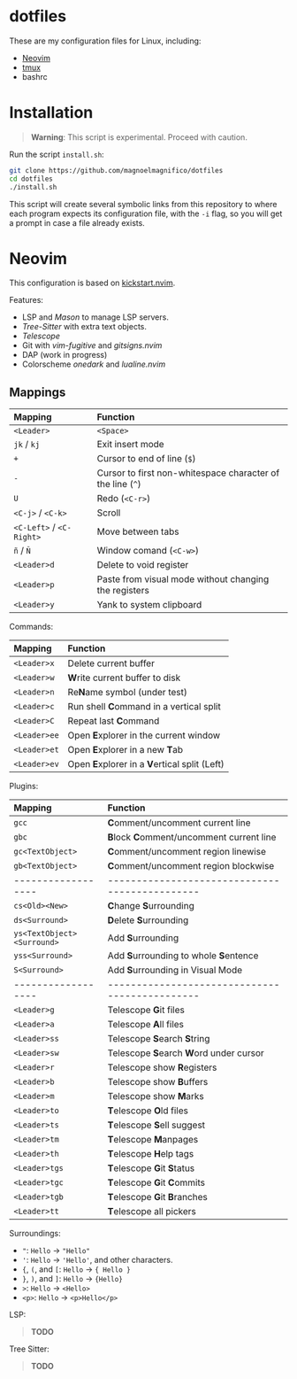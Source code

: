 # dotfiles

These are my configuration files for Linux, including:

- [Neovim](https://github.com/neovim/neovim)
- [tmux](https://github.com/tmux/tmux)
- bashrc


# Installation

> **Warning**: This script is experimental. Proceed with caution.

Run the script `install.sh`:

```bash
git clone https://github.com/magnoelmagnifico/dotfiles
cd dotfiles
./install.sh
```

This script will create several symbolic links from this repository to where
each program expects its configuration file, with the `-i` flag, so you will
get a prompt in case a file already exists.


# Neovim

This configuration is based on [kickstart.nvim].

Features:

- LSP and _Mason_ to manage LSP servers.
- _Tree-Sitter_ with extra text objects.
- _Telescope_
- Git with _vim-fugitive_ and _gitsigns.nvim_
- DAP (work in progress)
- Colorscheme _onedark_ and _lualine.nvim_

[kickstart.nvim]: https://github.com/nvim-lua/kickstart.nvim

## Mappings

| Mapping                  | Function                                                      |
|:-------------------------|:--------------------------------------------------------------|
| `<Leader>`               | `<Space>`                                                     |
| `jk` / `kj`              | Exit insert mode                                              |
| `+`                      | Cursor to end of line (`$`)                                   |
| `-`                      | Cursor to first non-whitespace character of the line (`^`)    |
| `U`                      | Redo (`<C-r>`)                                                |
| `<C-j>` / `<C-k>`        | Scroll                                                        |
| `<C-Left>` / `<C-Right>` | Move between tabs                                             |
| `ñ` / `Ñ`                | Window comand (`<C-w>`)                                       |
| `<Leader>d`              | Delete to void register                                       |
| `<Leader>p`              | Paste from visual mode without changing the registers         |
| `<Leader>y`              | Yank to system clipboard                                      |


Commands:

| Mapping       | Function                                           |
|:--------------|:---------------------------------------------------|
| `<Leader>x`   | Delete current buffer                              |
| `<Leader>w`   | **W**rite current buffer to disk                   |
| `<Leader>n`   | Re**N**ame symbol (under test)                     |
| `<Leader>c`   | Run shell **C**ommand in a vertical split          |
| `<Leader>C`   | Repeat last **C**ommand                            |
| `<Leader>ee`  | Open **E**xplorer in the current window            |
| `<Leader>et`  | Open **E**xplorer in a new **T**ab                 |
| `<Leader>ev`  | Open **E**xplorer in a **V**ertical split (Left)   |

Plugins:

| Mapping          | Function                                     |
|:-----------------|:---------------------------------------------|
| `gcc`            | **C**omment/uncomment current line           |
| `gbc`            | **B**lock **C**omment/uncomment current line |
| `gc<TextObject>` | **C**omment/uncomment region linewise        |
| `gb<TextObject>` | **C**omment/uncomment region blockwise       |
|------------------|----------------------------------------------|
| `cs<Old><New>`   | **C**hange **S**urrounding                   |
| `ds<Surround>`   | **D**elete **S**urrounding                   |
| `ys<TextObject><Surround>`| Add **S**urrounding                 |
| `yss<Surround>`  | Add **S**urrounding to whole **S**entence    |
| `S<Surround>`    | Add **S**urrounding in Visual Mode           |
|------------------|----------------------------------------------|
| `<Leader>g`   | Telescope **G**it files                         |
| `<Leader>a`   | Telescope **A**ll files                         |
| `<Leader>ss`  | Telescope **S**earch **S**tring                 |
| `<Leader>sw`  | Telescope **S**earch **W**ord under cursor      |
| `<Leader>r`   | Telescope show **R**egisters                    |
| `<Leader>b`   | Telescope show **B**uffers                      |
| `<Leader>m`   | Telescope show **M**arks                        |
| `<Leader>to`  | **T**elescope **O**ld files                     |
| `<Leader>ts`  | **T**elescope **S**ell suggest                  |
| `<Leader>tm`  | **T**elescope **M**anpages                      |
| `<Leader>th`  | **T**elescope **H**elp tags                     |
| `<Leader>tgs` | **T**elescope **G**it **S**tatus                |
| `<Leader>tgc` | **T**elescope **G**it **C**ommits               |
| `<Leader>tgb` | **T**elescope **G**it **B**ranches              |
| `<Leader>tt`  | **T**elescope all pickers                       |

Surroundings:

- `"`: `Hello` -> `"Hello"`
- `'`: `Hello` -> `'Hello'`, and other characters.
- `{`, `(`, and `[`: `Hello` -> `{ Hello }`
- `}`, `)`, and `]`: `Hello` -> `{Hello}`
- `>`: `Hello` -> `<Hello>`
- `<p>`: `Hello` -> `<p>Hello</p>`

LSP:

> **TODO**

Tree Sitter:

> **TODO**

